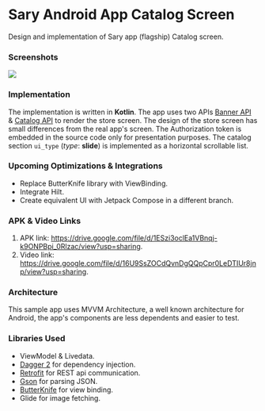 # Sary Android App Catalog Screen
Design and implementation of Sary app (flagship) Catalog screen.

### Screenshots
<img src="screenshots/store.gif" />

### Implementation
The implementation is written in __Kotlin__. The app uses two APIs [Banner API](https://staging.sary.co/api/v2.5.1/baskets/76097/banners) & [Catalog API](https://staging.sary.co/api/v2.5.1/baskets/76097/catalog/) to render the store screen. The design of the store screen has small differences from the real app's screen. The Authorization token is embedded in the source code only for presentation purposes. The catalog section `ui_type` (*type*: __slide__) is implemented as a horizontal scrollable list.

### Upcoming Optimizations & Integrations
* Replace ButterKnife library with ViewBinding.
* Integrate Hilt.
* Create equivalent UI with Jetpack Compose in a different branch.

### APK & Video Links
1. APK link: <https://drive.google.com/file/d/1ESzi3oclEa1VBnqj-k9ONPBpi_0Rlzac/view?usp=sharing>.
2. Video link: <https://drive.google.com/file/d/16U9SsZOCdQvnDgQQpCpr0LeDTIUr8jnp/view?usp=sharing>.

### Architecture
This sample app uses MVVM Architecture, a well known architecture for Android, the app's components are less dependents and easier to test.

### Libraries Used
* ViewModel & Livedata.
* [Dagger 2][dagger2] for dependency injection.
* [Retrofit][retrofit] for REST api communication.
* [Gson][gson] for parsing JSON.
* [ButterKnife][butterKnife] for view binding.
* Glide for image fetching.

[dagger2]: https://google.github.io/dagger
[retrofit]: http://square.github.io/retrofit
[gson]: https://github.com/google/gson
[butterKnife]: https://github.com/JakeWharton/butterknife
